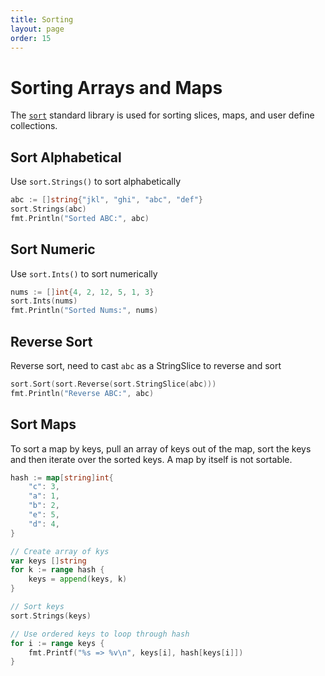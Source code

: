 ```yaml
---
title: Sorting
layout: page
order: 15
---
```


# Sorting Arrays and Maps

The [`sort`](https://golang.org/pkg/sort/) standard library is used for sorting slices, maps, and user define collections.

## Sort Alphabetical

Use `sort.Strings()` to sort alphabetically

```go
abc := []string{"jkl", "ghi", "abc", "def"}
sort.Strings(abc)
fmt.Println("Sorted ABC:", abc)
```

## Sort Numeric

Use `sort.Ints()` to sort numerically

```go
nums := []int{4, 2, 12, 5, 1, 3}
sort.Ints(nums)
fmt.Println("Sorted Nums:", nums)
```

## Reverse Sort

Reverse sort, need to cast `abc` as a StringSlice to reverse and sort

```go
sort.Sort(sort.Reverse(sort.StringSlice(abc)))
fmt.Println("Reverse ABC:", abc)
```

## Sort Maps

To sort a map by keys, pull an array of keys out of the map, sort the keys and then iterate over the sorted keys. A map by itself is not sortable.

```go
hash := map[string]int{
	"c": 3,
	"a": 1,
	"b": 2,
	"e": 5,
	"d": 4,
}

// Create array of kys
var keys []string
for k := range hash {
	keys = append(keys, k)
}

// Sort keys
sort.Strings(keys)

// Use ordered keys to loop through hash
for i := range keys {
	fmt.Printf("%s => %v\n", keys[i], hash[keys[i]])
}
```
